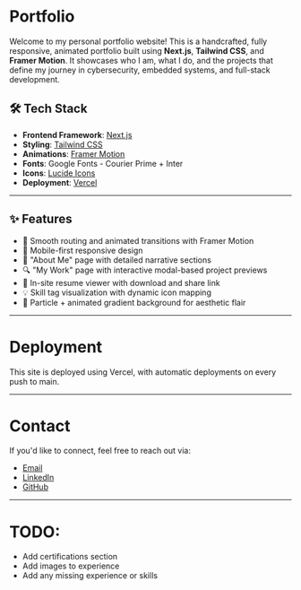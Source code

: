 # Portfolio
Welcome to my personal portfolio website! This is a handcrafted, fully responsive, animated portfolio built using **Next.js**, **Tailwind CSS**, and **Framer Motion**. It showcases who I am, what I do, and the projects that define my journey in cybersecurity, embedded systems, and full-stack development.

## 🛠️ Tech Stack

- **Frontend Framework**: [Next.js](https://nextjs.org/)
- **Styling**: [Tailwind CSS](https://tailwindcss.com/)
- **Animations**: [Framer Motion](https://framer.com/motion/)
- **Fonts**: Google Fonts - Courier Prime + Inter
- **Icons**: [Lucide Icons](https://lucide.dev/)
- **Deployment**: [Vercel](https://vercel.com)

---

## ✨ Features

- 🔗 Smooth routing and animated transitions with Framer Motion  
- 📱 Mobile-first responsive design  
- 🧠 "About Me" page with detailed narrative sections  
- 🔍 "My Work" page with interactive modal-based project previews  
- 📄 In-site resume viewer with download and share link  
- 💡 Skill tag visualization with dynamic icon mapping  
- 🌌 Particle + animated gradient background for aesthetic flair  

---

# Deployment
This site is deployed using Vercel, with automatic deployments on every push to main.

---

# Contact
If you'd like to connect, feel free to reach out via:
- [Email](mailto:medhansh2005@gmail.com)
- [LinkedIn](https://linkedin.com/in/medhansh-garg)
- [GitHub](https://github.com/hackoverflow404)

---

# TODO:
- Add certifications section
- Add images to experience
- Add any missing experience or skills
